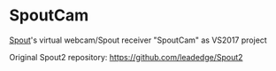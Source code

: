 # SpoutCam
[Spout](http://spout.zeal.co/)'s virtual webcam/Spout receiver "SpoutCam" as VS2017 project

Original Spout2 repository:
https://github.com/leadedge/Spout2
